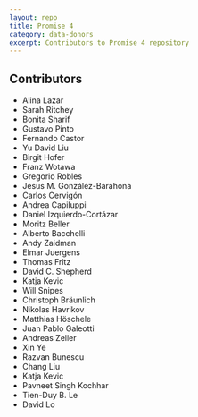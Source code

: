```yaml
---
layout: repo
title: Promise 4
category: data-donors
excerpt: Contributors to Promise 4 repository
---
```


## Contributors

 * Alina Lazar
 * Sarah Ritchey
 * Bonita Sharif
 * Gustavo Pinto
 * Fernando Castor
 * Yu David Liu
 * Birgit Hofer
 * Franz Wotawa
 * Gregorio Robles
 * Jesus M. González-Barahona
 * Carlos Cervigón
 * Andrea Capiluppi
 * Daniel Izquierdo-Cortázar
 * Moritz Beller 
 * Alberto Bacchelli
 * Andy Zaidman 
 * Elmar Juergens 
 * Thomas Fritz
 * David C. Shepherd
 * Katja Kevic
 * Will Snipes
 * Christoph Bräunlich
 * Nikolas Havrikov
 * Matthias Höschele
 * Juan Pablo Galeotti
 * Andreas Zeller
 * Xin Ye
 * Razvan Bunescu
 * Chang Liu
 * Katja Kevic
 * Pavneet Singh Kochhar
 * Tien-Duy B. Le
 * David Lo
